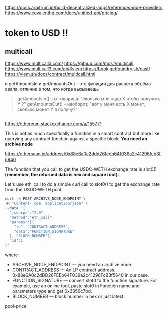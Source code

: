 https://docs.arbitrum.io/build-decentralized-apps/reference/node-providers
https://www.covalenthq.com/docs/unified-api/pricing/

# token to USD !!
## multicall
https://www.multicall3.com/
https://github.com/mds1/multicall
https://www.multicall3.com/abi#viem
https://book.getfoundry.sh/cast/
https://viem.sh/docs/contract/multicall.html

и getAmountsIn и getAmountsOut - это функции для расчёта объёма свапа. 
отличие в том, что когда вызываешь 
> getAmountsIn(), ты говоришь "сколько мне надо X чтобы получить Y ?" 
> getAmountsOut() - наоборот, "вот у меня есть X монет, сколько монет Y я получу?"

## 

https://ethereum.stackexchange.com/a/155771

This is not as much specifically a function in a smart contract but more like querying any contract function against a specific block. 
**You need an archive node**

https://etherscan.io/address/0x88e6a0c2ddd26feeb64f039a2c41296fcb3f5640

The function that you call to get the USDC-WETH exchange rate is slot0() 
**(remember, the returned data is hex and square root).**

Let's use eth_call to do a simple curl call to slot0() to get the exchange rate from the USDC-WETH pool.

```bash
curl -X POST ARCHIVE_NODE_ENDPOINT \
-H "Content-Type: application/json" \
--data '{
  "jsonrpc":"2.0",
  "method":"eth_call",
  "params":[{
    "to": "CONTRACT_ADDRESS",
    "data":"FUNCTION_SIGNATURE"
  }, "BLOCK_NUMBER"],
  "id":1
}'
```

where
- ARCHIVE_NODE_ENDPOINT — you need an archive node.
- CONTRACT_ADDRESS — An LP contract address. 0x88e6A0c2dDD26FEEb64F039a2c41296FcB3f5640 in our case.
- FUNCTION_SIGNATURE — convert slot0 to the function signature. For example, use an online tool, paste slot0 in Function name and parameters type and get 0x3850c7bd.
- BLOCK_NUMBER — block number in hex or just latest.

pool-price 